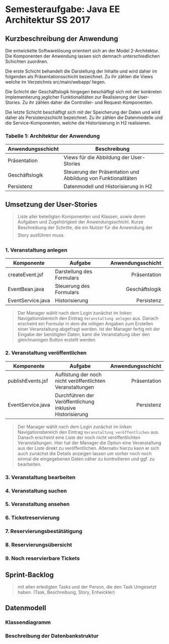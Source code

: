 # Semesteraufgabe: Java EE Architektur SS 2017

## Kurzbeschreibung der Anwendung

Die entwickelte Softwarelösung orientiert sich an der Model 2-Architektur. Die Komponenten der Anwendung lassen sich demnach unterschiedlichen Schichten zuordnen.

Die erste Schicht behandelt die Darstellung der Inhalte und wird daher im folgenden als Präsentationsschicht bezeichnet. Zu ihr zählen die Views welche im Verzeichnis src/main/webapp/ liegen.

Die Schicht der Geschäftslogik hingegen beschäftigt sich mit der konkreten Implementierung jeglicher Funktionalitäten zur Realisierung der User-Stories. Zu ihr zählen daher die Controller- und Request-Komponenten.

Die letzte Schicht beschäftigt sich mit der Speicherung der Daten und wird daher als Persistenzschicht bezeichnet. Zu ihr zählen die Datenmodelle und die Service-Komponenten, welche die Historisierung in H2 realisieren.

### Tabelle 1: Architektur der Anwendung

| Anwendungsschicht | Beschreibung                                                  |
| ----------------- | ------------------------------------------------------------- |
| Präsentation      | Views für die Abbildung der User-Stories                      |
| Geschäftslogik    | Steuerung der Präsentation und Abbildung von Funktionalitäten |
| Persistenz        | Datenmodell und Historisierung in H2                          |

## Umsetzung der User-Stories

> Liste aller beteiligten Komponenten und Klassen, sowie deren Aufgaben und Zugehörigkeit der Anwendungsschicht.
> Kurze Beschreibung der Schritte, die ein Nutzer für die Anwendung der Story ausführen muss.

### 1. Veranstaltung anlegen

| Komponente        | Aufgabe                   | Anwendungsschicht |
| ----------------- | ------------------------- | ----------------: |
| createEvent.jsf   | Darstellung des Formulars |      Präsentation |
| EventBean.java    | Steuerung des Formulars   |    Geschäftslogik |
| EventService.java | Historisierung            |        Persistenz |

> Der Manager wählt nach dem Login zunächst im linken Navigationsbereich den Eintrag `Veranstaltung anlegen` aus. Danach erscheint ein Formular in dem die nötigen Angaben zum Erstellen einer Veranstaltung abgefragt werden. Ist der Manager fertig mit der Eingabe der benötigten Daten, kann die Veranstaltung über den gleichnamigen Button erstellt werden.

### 2. Veranstaltung veröffentlichen

| Komponente        | Aufgabe                                                    | Anwendungsschicht |
| ----------------- | ---------------------------------------------------------- | ----------------: |
| publishEvents.jsf | Auflistung der noch nicht veröffentlichten Veranstaltungen |      Präsentation |
| EventService.java | Durchführen der Veröffentlichung inklusive Historisierung  |        Persistenz |

> Der Manager wählt nach dem Login zunächst im linken Navigationsbereich den Eintrag `Veranstaltung veröffentlichen` aus. Danach erscheint eine Liste der noch nicht veröffentlichten Veranstaltungen. Hier hat der Manager die Option eine Veranstaltung aus der Liste direkt zu veröffentlichen. Alternativ hierzu kann er sich auch zunächst die Details anzeigen lassen um vorher noch noch einmal die eingegebenen Daten näher zu kontrollieren und ggf. zu bearbeiten.

### 3. Veranstaltung bearbeiten

### 4. Veranstaltung suchen

### 5. Veranstaltung ansehen

### 6. Ticketreservierung

### 7. Reservierungsbestätätigung

### 8. Reservierungsübersicht

### 9. Noch reservierbare Tickets

## Sprint-Backlog

> mit allen erledigten Tasks und der Person, die den Task Umgesetzt haben. (Task, Beschreibung, Story, Entwickler)

## Datenmodell

### Klassendiagramm

### Beschreibung der Datenbankstruktur
